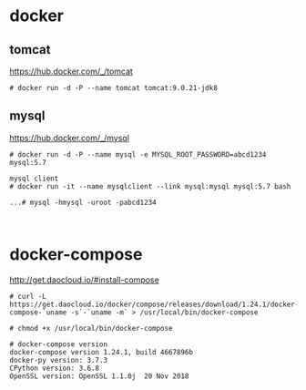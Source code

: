 # docker

## tomcat
https://hub.docker.com/_/tomcat
```
# docker run -d -P --name tomcat tomcat:9.0.21-jdk8
```

## mysql
https://hub.docker.com/_/mysql

```
# docker run -d -P --name mysql -e MYSQL_ROOT_PASSWORD=abcd1234 mysql:5.7

mysql client
# docker run -it --name mysqlclient --link mysql:mysql mysql:5.7 bash

...# mysql -hmysql -uroot -pabcd1234



```


# docker-compose

http://get.daocloud.io/#install-compose

```
# curl -L https://get.daocloud.io/docker/compose/releases/download/1.24.1/docker-compose-`uname -s`-`uname -m` > /usr/local/bin/docker-compose

# chmod +x /usr/local/bin/docker-compose

# docker-compose version
docker-compose version 1.24.1, build 4667896b
docker-py version: 3.7.3
CPython version: 3.6.8
OpenSSL version: OpenSSL 1.1.0j  20 Nov 2018
```






